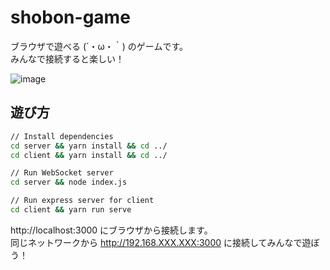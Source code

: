 # shobon-game

ブラウザで遊べる (´・ω・｀) のゲームです。  
みんなで接続すると楽しい！

![image](https://user-images.githubusercontent.com/31984716/65368361-1ac95100-dc7b-11e9-84d6-466c53dfe976.png)


## 遊び方

```sh
// Install dependencies
cd server && yarn install && cd ../
cd client && yarn install && cd ../
```

```sh
// Run WebSocket server
cd server && node index.js
```
```sh
// Run express server for client
cd client && yarn run serve
```

http://localhost:3000 にブラウザから接続します。  
同じネットワークから http://192.168.XXX.XXX:3000 に接続してみんなで遊ぼう！